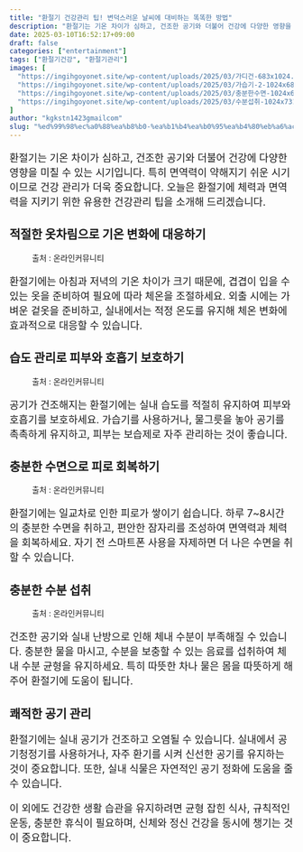 ```yaml
---
title: "환절기 건강관리 팁! 변덕스러운 날씨에 대비하는 똑똑한 방법"
description: "환절기는 기온 차이가 심하고, 건조한 공기와 더불어 건강에 다양한 영향을 미칠 수 있는 시기입니다. 특히 면역력이 약해지기 쉬운 시기이므로 건강 관리가 더욱 중요합니다. 오늘은 환절기에 체력과 면역력을 지키기 위한 유용한 건강관리 팁을 소개해 드리겠습니다."
date: 2025-03-10T16:52:17+09:00
draft: false
categories: ["entertainment"]
tags: ["환절기건강", "환절기관리"]
images: [
  "https://ingihgoyonet.site/wp-content/uploads/2025/03/가디건-683x1024.jpg"
  "https://ingihgoyonet.site/wp-content/uploads/2025/03/가습기-2-1024x683.jpg"
  "https://ingihgoyonet.site/wp-content/uploads/2025/03/충분한수면-1024x683.jpg"
  "https://ingihgoyonet.site/wp-content/uploads/2025/03/수분섭취-1024x731.jpg"
]
author: "kgkstn1423gmailcom"
slug: "%ed%99%98%ec%a0%88%ea%b8%b0-%ea%b1%b4%ea%b0%95%ea%b4%80%eb%a6%ac-%ed%8c%81-%eb%b3%80%eb%8d%95%ec%8a%a4%eb%9f%ac%ec%9a%b4-%eb%82%a0%ec%94%a8%ec%97%90-%eb%8c%80%eb%b9%84%ed%95%98%eb%8a%94-%eb%98%91"
---
```


<p style="font-size:18px">환절기는 기온 차이가 심하고, 건조한 공기와 더불어 건강에 다양한 영향을 미칠 수 있는 시기입니다. 특히 면역력이 약해지기 쉬운 시기이므로 건강 관리가 더욱 중요합니다. 오늘은 환절기에 체력과 면역력을 지키기 위한 유용한 건강관리 팁을 소개해 드리겠습니다.</p> <h2 >적절한 옷차림으로 기온 변화에 대응하기</h2> <figure ><img src="https://ingihgoyonet.site/wp-content/uploads/2025/03/가디건-683x1024.jpg" alt="" style="aspect-ratio:16/9;object-fit:cover"/><figcaption >출처 : 온라인커뮤니티</figcaption></figure> <p style="font-size:18px">환절기에는 아침과 저녁의 기온 차이가 크기 때문에, 겹겹이 입을 수 있는 옷을 준비하여 필요에 따라 체온을 조절하세요. 외출 시에는 가벼운 겉옷을 준비하고, 실내에서는 적정 온도를 유지해 체온 변화에 효과적으로 대응할 수 있습니다.</p> <h2 >습도 관리로 피부와 호흡기 보호하기</h2> <figure ><img src="https://ingihgoyonet.site/wp-content/uploads/2025/03/가습기-2-1024x683.jpg" alt="" style="aspect-ratio:16/9;object-fit:cover"/><figcaption >출처 : 온라인커뮤니티</figcaption></figure> <p style="font-size:18px">공기가 건조해지는 환절기에는 실내 습도를 적절히 유지하여 피부와 호흡기를 보호하세요. 가습기를 사용하거나, 물그릇을 놓아 공기를 촉촉하게 유지하고, 피부는 보습제로 자주 관리하는 것이 좋습니다.</p> <h2 >충분한 수면으로 피로 회복하기</h2> <figure ><img src="https://ingihgoyonet.site/wp-content/uploads/2025/03/충분한수면-1024x683.jpg" alt="" style="aspect-ratio:16/9;object-fit:cover"/><figcaption >출처 : 온라인커뮤니티</figcaption></figure> <p style="font-size:18px">환절기에는 일교차로 인한 피로가 쌓이기 쉽습니다. 하루 7~8시간의 충분한 수면을 취하고, 편안한 잠자리를 조성하여 면역력과 체력을 회복하세요. 자기 전 스마트폰 사용을 자제하면 더 나은 수면을 취할 수 있습니다.</p> <h2 >충분한 수분 섭취</h2> <figure ><img src="https://ingihgoyonet.site/wp-content/uploads/2025/03/수분섭취-1024x731.jpg" alt="" style="aspect-ratio:16/9;object-fit:cover"/><figcaption >출처 : 온라인커뮤니티</figcaption></figure> <p style="font-size:18px">건조한 공기와 실내 난방으로 인해 체내 수분이 부족해질 수 있습니다. 충분한 물을 마시고, 수분을 보충할 수 있는 음료를 섭취하여 체내 수분 균형을 유지하세요. 특히 따뜻한 차나 물은 몸을 따뜻하게 해주어 환절기에 도움이 됩니다.</p> <h2 >쾌적한 공기 관리</h2> <p style="font-size:18px">환절기에는 실내 공기가 건조하고 오염될 수 있습니다. 실내에서 공기청정기를 사용하거나, 자주 환기를 시켜 신선한 공기를 유지하는 것이 중요합니다. 또한, 실내 식물은 자연적인 공기 정화에 도움을 줄 수 있습니다.</p> <p style="font-size:18px">이 외에도 건강한 생활 습관을 유지하려면 균형 잡힌 식사, 규칙적인 운동, 충분한 휴식이 필요하며, 신체와 정신 건강을 동시에 챙기는 것이 중요합니다.</p>